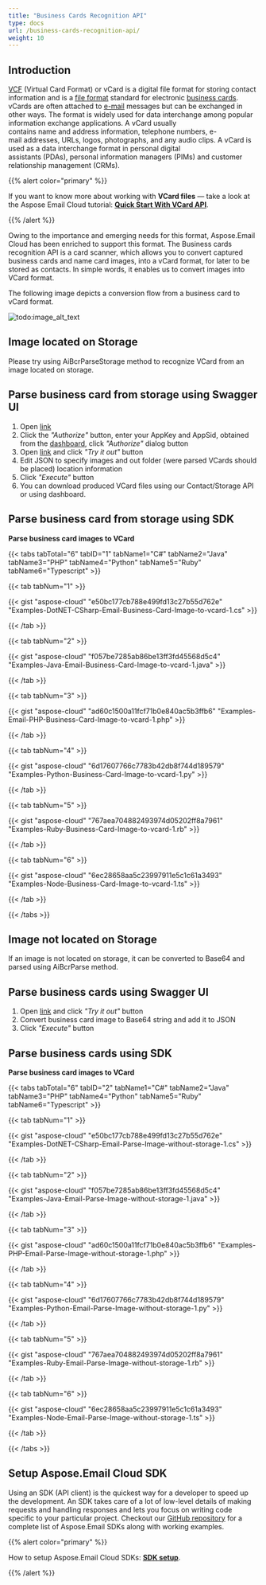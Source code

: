 ```yaml
---
title: "Business Cards Recognition API"
type: docs
url: /business-cards-recognition-api/
weight: 10
---
```


## **Introduction**
[VCF](https://wiki.fileformat.com/email/vcf/) (Virtual Card Format) or vCard is a digital file format for storing contact information and is a [file format](https://en.wikipedia.org/wiki/File_format) standard for electronic [business cards](https://en.wikipedia.org/wiki/Business_card). vCards are often attached to [e-mail](https://en.wikipedia.org/wiki/E-mail) messages but can be exchanged in other ways. The format is widely used for data interchange among popular information exchange applications. A vCard usually contains name and address information, telephone numbers, e-mail addresses, URLs, logos, photographs, and any audio clips. A vCard is used as a data interchange format in personal digital assistants (PDAs), personal information managers (PIMs) and customer relationship management (CRMs). 



{{% alert color="primary" %}} 

If you want to know more about working with **VCard files** — take a look at the Aspose Email Cloud tutorial: [**Quick Start With VCard API**](/quick-start-with-vcard-api/).

{{% /alert %}} 

Owing to the importance and emerging needs for this format, Aspose.Email Cloud has been enriched to support this format. The Business cards recognition API is a card scanner, which allows you to convert captured business cards and name card images, into a vCard format, for later to be stored as contacts. In simple words, it enables us to convert images into VCard format.

The following image depicts a conversion flow from a business card to vCard format.

![todo:image\_alt\_text](https://raw.githubusercontent.com/wiki/aspose-email-cloud/aspose-email-cloud-dotnet/images/bcr.jpg)


## **Image located on Storage**
Please try using AiBcrParseStorage method to recognize VCard from an image located on storage.
## **Parse business card from storage using Swagger UI**
1. Open [link](https://apireference.aspose.cloud/email/)
1. Click the *"Authorize"* button, enter your AppKey and AppSid, obtained from the [dashboard](https://dashboard.aspose.cloud/), click *"Authorize"* dialog button
1. Open [link](https://apireference.aspose.cloud/email/#/AiBcr/AiBcrParseStorage) and click *"Try it out"* button
1. Edit JSON to specify images and out folder (were parsed VCards should be placed) location information
1. Click *"Execute"* button
1. You can download produced VCard files using our Contact/Storage API or using dashboard.
## **Parse business card from storage using SDK**
**Parse business card images to VCard**

{{< tabs tabTotal="6" tabID="1" tabName1="C#" tabName2="Java" tabName3="PHP" tabName4="Python" tabName5="Ruby" tabName6="Typescript" >}}

{{< tab tabNum="1" >}}

{{< gist "aspose-cloud" "e50bc177cb788e499fd13c27b55d762e" "Examples-DotNET-CSharp-Email-Business-Card-Image-to-vcard-1.cs" >}}

{{< /tab >}}

{{< tab tabNum="2" >}}

{{< gist "aspose-cloud" "f057be7285ab86be13ff3fd45568d5c4" "Examples-Java-Email-Business-Card-Image-to-vcard-1.java" >}}

{{< /tab >}}

{{< tab tabNum="3" >}}

{{< gist "aspose-cloud" "ad60c1500a11fcf71b0e840ac5b3ffb6" "Examples-Email-PHP-Business-Card-Image-to-vcard-1.php" >}}

{{< /tab >}}

{{< tab tabNum="4" >}}

{{< gist "aspose-cloud" "6d17607766c7783b42db8f744d189579" "Examples-Python-Business-Card-Image-to-vcard-1.py" >}}

{{< /tab >}}

{{< tab tabNum="5" >}}

{{< gist "aspose-cloud" "767aea704882493974d05202ff8a7961" "Examples-Ruby-Business-Card-Image-to-vcard-1.rb" >}}

{{< /tab >}}

{{< tab tabNum="6" >}}

{{< gist "aspose-cloud" "6ec28658aa5c23997911e5c1c61a3493" "Examples-Node-Business-Card-Image-to-vcard-1.ts" >}}

{{< /tab >}}

{{< /tabs >}}

## **Image not located on Storage**
If an image is not located on storage, it can be converted to Base64 and parsed using AiBcrParse method.
## **Parse business cards using Swagger UI**
1. Open [link](https://apireference.aspose.cloud/email/#/AiBcr/AiBcrParse) and click *"Try it out"* button
1. Convert business card image to Base64 string and add it to JSON
1. Click *"Execute"* button
## **Parse business cards using SDK**


**Parse business card images to VCard**

{{< tabs tabTotal="6" tabID="2" tabName1="C#" tabName2="Java" tabName3="PHP" tabName4="Python" tabName5="Ruby" tabName6="Typescript" >}}

{{< tab tabNum="1" >}}

{{< gist "aspose-cloud" "e50bc177cb788e499fd13c27b55d762e" "Examples-DotNET-CSharp-Email-Parse-Image-without-storage-1.cs" >}}

{{< /tab >}}

{{< tab tabNum="2" >}}

{{< gist "aspose-cloud" "f057be7285ab86be13ff3fd45568d5c4" "Examples-Java-Email-Parse-Image-without-storage-1.java" >}}

{{< /tab >}}

{{< tab tabNum="3" >}}

{{< gist "aspose-cloud" "ad60c1500a11fcf71b0e840ac5b3ffb6" "Examples-PHP-Email-Parse-Image-without-storage-1.php" >}}

{{< /tab >}}

{{< tab tabNum="4" >}}

{{< gist "aspose-cloud" "6d17607766c7783b42db8f744d189579" "Examples-Python-Email-Parse-Image-without-storage-1.py" >}}

{{< /tab >}}

{{< tab tabNum="5" >}}

{{< gist "aspose-cloud" "767aea704882493974d05202ff8a7961" "Examples-Ruby-Email-Parse-Image-without-storage-1.rb" >}}

{{< /tab >}}

{{< tab tabNum="6" >}}

{{< gist "aspose-cloud" "6ec28658aa5c23997911e5c1c61a3493" "Examples-Node-Email-Parse-Image-without-storage-1.ts" >}}

{{< /tab >}}

{{< /tabs >}}


## **Setup Aspose.Email Cloud SDK**
Using an SDK (API client) is the quickest way for a developer to speed up the development. An SDK takes care of a lot of low-level details of making requests and handling responses and lets you focus on writing code specific to your particular project. Checkout our [GitHub repository](https://github.com/aspose-email-cloud) for a complete list of Aspose.Email SDKs along with working examples.

{{% alert color="primary" %}} 

How to setup Aspose.Email Cloud SDKs: [**SDK setup**](/sdk-setup/).

{{% /alert %}}
